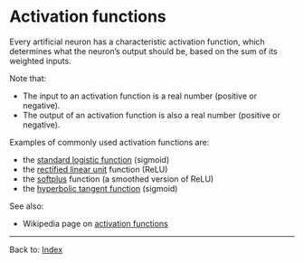 # Activation functions

Every artificial neuron has a characteristic activation function, which determines what the neuron’s output should be, based on the sum of its weighted inputs.

Note that:
- The input to an activation function is a real number (positive or negative).
- The output of an activation function is also a real number (positive or negative).

Examples of commonly used activation functions are:
- the [standard logistic function](standard_logistic_function.md) (sigmoid)
- the [rectified linear unit](rectified_linear_unit.md) function (ReLU)
- the [softplus](softplus.md) function (a smoothed version of ReLU)
- the [hyperbolic tangent function](hyperbolic_tangent_function.md) (sigmoid)

See also:
- Wikipedia page on [activation functions](https://en.wikipedia.org/wiki/Activation_function)

----

Back to: [Index](index.md)
